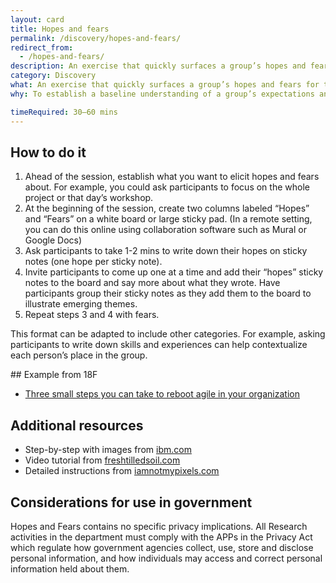 ```yaml
---
layout: card
title: Hopes and fears
permalink: /discovery/hopes-and-fears/
redirect_from:
  - /hopes-and-fears/
description: An exercise that quickly surfaces a group’s hopes and fears for the future
category: Discovery
what: An exercise that quickly surfaces a group’s hopes and fears for the future
why: To establish a baseline understanding of a group’s expectations and concerns about a project and to give each person an opportunity to voice their perspective

timeRequired: 30–60 mins
---
```


## How to do it

  1. Ahead of the session, establish what you want to elicit hopes and fears about. For example, you could ask participants to focus on the whole project or that day’s workshop.
  2. At the beginning of the session, create two columns labeled “Hopes” and “Fears” on a white board or large sticky pad.
(In a remote setting, you can do this online using collaboration software such as Mural or Google Docs)
  3. Ask participants to take 1-2 mins to write down their hopes on sticky notes (one hope per sticky note).
  4. Invite participants to come up one at a time and add their “hopes” sticky notes to the board and say more about what they wrote. Have participants group their sticky notes as they add them to the board to illustrate emerging themes.
  5. Repeat steps 3 and 4 with fears.

This format can be adapted to include other categories. For example, asking participants to write down skills and experiences can help contextualize each person’s place in the group.

<section class="method--section method--section--18f-example" markdown="1" >
## Example from 18F

- <a href="https://18f.gsa.gov/2016/10/25/three-small-steps-you-can-take-to-reboot-agile-in-your-organization/" class="usa-link">Three small steps you can take to reboot agile in your organization</a>

</section>

<section class="method--section method--section--additional-resources" markdown="1">

## Additional resources

- Step-by-step with images from <a href="https://www.ibm.com/design/thinking/page/toolkit/activity/hopes-and-fears" class="usa-link">ibm.com</a>
- Video tutorial from <a href="https://www.freshtilledsoil.com/design-sprint-shorts-episode-6-hopes-and-fears/" class="usa-link">freshtilledsoil.com</a>
- Detailed instructions from <a href="https://www.iamnotmypixels.com/design-sprints-hopes-and-fears/" class="usa-link">iamnotmypixels.com</a>

</section>

<section class="method--section method--section--government-considerations" markdown="1" >

## Considerations for use in government

Hopes and Fears contains no specific privacy implications. All Research activities in the department must comply with the APPs in the Privacy Act which regulate how government agencies collect, use, store and disclose personal information, and how individuals may access and correct personal information held about them.
</section>
